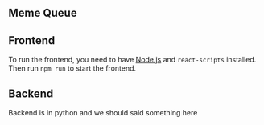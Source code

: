 Meme Queue
----------

## Frontend

To run the frontend, you need to have [Node.js](https://nodejs.org/en/) and
`react-scripts` installed. Then run `npm run` to start the frontend.

## Backend

Backend is in python and we should said something here
